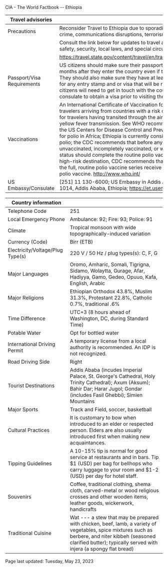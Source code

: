 CIA - The World Factbook -- Ethiopia

| Travel advisories | |
| --- | --- |
| Precautions | Reconsider Travel to Ethiopia due to sporadic violent conflict, civil unrest, crime, communications disruptions, terrorism and kidnapping in border areas. |
| | Consult the link below for updates to travel advisories and statements on safety, security, local laws, and special circumstances in this country. |
| | <https://travel.state.gov/content/travel/en/traveladvisories/traveladvisories.html> |
| Passport/Visa Requirements | US citizens should make sure their passport will not expire for at least 6 months after they enter the country even if they do not intend to stay that long. They should also make sure they have at least 1 blank page in their passport for any entry stamp and or visa that will be required. A visa is required. US citizens will need to get in touch with the country's embassy or nearest consulate to obtain a visa prior to visiting the country. |
| Vaccinations | An International Certificate of Vaccination for yellow fever is required for travelers arriving from countries with a risk of yellow fever transmission and for travelers having transited through the airport of a country with risk of yellow fever transmission. See WHO recommendations. On 21 March 2022, the US Centers for Disease Control and Prevention (CDC) issued a Travel Alert for polio in Africa; Ethiopia is currently considered a high risk to travelers for polio; the CDC recommends that before any international travel, anyone unvaccinated, incompletely vaccinated, or with an unknown polio vaccination status should complete the routine polio vaccine series; before travel to any high-risk destination, CDC recommends that adults who previously completed the full, routine polio vaccine series receive a single, lifetime booster dose of polio vaccine.  <http://www.who.int/> |
| US Embassy/Consulate | [251] 11 130-6000; US Embassy in Addis Ababa; Entoto Street, PO Box 1014, Addis Ababa, Ethiopia; https://et.usembassy.gov/; AddisACS@state.gov |

| Country information |  |
| --- | --- |
| Telephone Code | 251 |
| Local Emergency Phone | Ambulance: 92; Fire: 93; Police: 91 |
| Climate | Tropical monsoon with wide topographically-induced variation |
| Currency (Code) | Birr (ETB) |
| Electricity/Voltage/Plug Type(s) | 220 V / 50 Hz / plug types(s): C, F, G |
| Major Languages | Oromo, Amharic, Somali, Tigrigna, Sidamo, Wolaytta, Gurage, Afar, Hadiyya, Gamo, Gedeo, Opuuo, Kafa, English, Arabic |
| Major Religions | Ethiopian Orthodox 43.8%, Muslim 31.3%, Protestant 22.8%, Catholic 0.7%, traditional .6% |
| Time Difference | UTC+3 (8 hours ahead of Washington, DC, during Standard Time) |
| Potable Water | Opt for bottled water |
| International Driving Permit | A temporary license from a local authority is recommended. An IDP is not recognized. |
| Road Driving Side | Right |
| Tourist Destinations | Addis Ababa (incudes Imperial Palace, St. George's Cathedral, Holy Trinity Cathedral); Axum (Aksum); Bahir Dar; Harar Jugol; Gondar (includes Fasil Ghebbi); Simien Mountains |
| Major Sports | Track and Field, soccer, basketball |
| Cultural Practices | It is customary to bow when introduced to an elder or respected person. Elders are also usually introduced first when making new acquaintances. |
| Tipping Guidelines | A 10-15% tip is normal for good service at restaurants and in bars. Tip $1 (USD) per bag for bellhops who carry luggage to your room and $1-2 (USD) per day for hotel staff. |
| Souvenirs | Coffee, traditional clothing, shema cloth, carved-metal or wood religious crosses and other wooden items, leather goods, wickerwork, handicrafts |
| Traditional Cuisine | Wat --- a stew that may be prepared with chicken, beef, lamb, a variety of vegetables, spice mixtures such as berbere, and niter kibbeh (seasoned clarified butter); typically served with injera (a spongy flat bread) |

Page last updated: Tuesday, May 23, 2023
